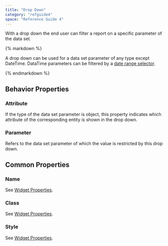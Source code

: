 ```yaml
---
title: "Drop Down"
category: "refguide4"
space: "Reference Guide 4"
---
```

With a drop down the end user can filter a report on a specific parameter of the data set.

<div class="alert alert-warning">{% markdown %}

A drop down can be used for a data set parameter of any type except DateTime. DataTime parameters can be filtered by a [date range selector](https://world.mendix.com/display/refguide3/Date+Range+Selector).

{% endmarkdown %}</div>

## Behavior Properties

### Attribute

If the type of the data set parameter is object, this property indicates which attribute of the corresponding entity is shown in the drop down.

### Parameter

Refers to the data set parameter of which the value is restricted by this drop down.

## Common Properties

### Name

See [Widget Properties](https://world.mendix.com/display/refguide3/Widget+Properties#WidgetProperties-CommonProperties).

### Class

See [Widget Properties](https://world.mendix.com/display/refguide3/Widget+Properties#WidgetProperties-CommonProperties).

### Style

See [Widget Properties](https://world.mendix.com/display/refguide3/Widget+Properties#WidgetProperties-CommonProperties).